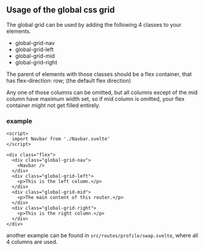 ## Usage of the global css grid

The global grid can be used by adding the following 4 classes to your elements.

- global-grid-nav
- global-grid-left
- global-grid-mid
- global-grid-right

The parent of elements with those classes should be a flex container, that has flex-direction: row; (the default flex direction)

Any one of those columns can be omitted, but all columns except of the mid column have maximum width set, so if mid column is omitted, your flex container might not get filled entirely.

### example

```sveltehtml
<script>
  import Navbar from './Navbar.svelte'
</script>

<div class="flex">
  <div class="global-grid-nav">
    <Navbar />
  </div>
  <div class="global-grid-left">
    <p>This is the left column.</p>
  </div>
  <div class="global-grid-mid">
    <p>The main content of this router.</p>
  </div>
  <div class="global-grid-right">
    <p>This is the right column.</p>
  </div>
</div>
```

another example can be found in `src/routes/profile/swap.svelte`, where all 4 columns are used.
